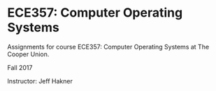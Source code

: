 # ECE357: Computer Operating Systems
Assignments for course ECE357: Computer Operating Systems at The Cooper Union.

Fall 2017

Instructor: Jeff Hakner
